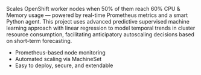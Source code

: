 Scales OpenShift worker nodes when 50% of them reach 60% CPU & Memory usage — powered by real-time Prometheus metrics and a smart Python agent.
This project uses advanced predictive supervised machine learning approach with linear regression to model temporal trends in cluster resource consumption, facilitating anticipatory autoscaling decisions based on short-term forecasting.
- Prometheus-based node monitoring
- Automated scaling via MachineSet
- Easy to deploy, secure, and extendable
